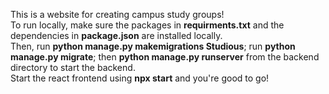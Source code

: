 This is a website for creating campus study groups! <br />
To run locally, make sure the packages in **requirments.txt** and the dependencies in **package.json** are installed locally. <br />
Then, run **python manage.py makemigrations Studious**; run **python manage.py migrate**; then **python manage.py runserver** from the backend directory to start the backend. <br />
Start the react frontend using **npx start** and you're good to go!
